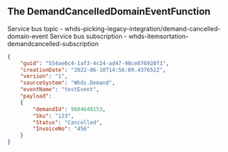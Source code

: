 ﻿<h2>The DemandCancelledDomainEventFunction</h2> 

Service bus topic - whds-picking-legacy-integration/demand-cancelled-domain-event
Service bus subscription - whds-itemsortation-demandcancelled-subscription

```json
{    
    "guid": "554ae6c4-1af3-4c24-ad47-98ce076928f1",
    "creationDate": "2022-06-18T14:56:09.437652Z",
    "version": "1",
    "sourceSystem": "Whds.Demand",
    "eventName": "testEvent",
    "payload": 
	{
		"demandId": 9604648153,
		"Sku": "123",
		"Status": "Cancelled",
		"InvoiceNo": "456"
	}
}
```